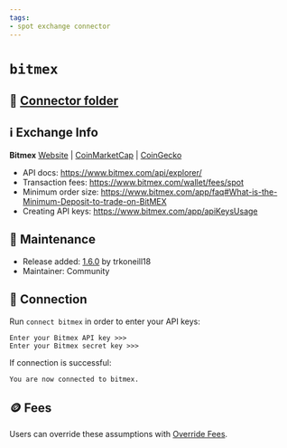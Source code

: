 ```yaml
---
tags:
- spot exchange connector
---
```


# `bitmex`

## 📁 [Connector folder](https://github.com/hummingbot/hummingbot/tree/master/hummingbot/connector/exchange/bitmex)

## ℹ️ Exchange Info

**Bitmex** [Website](https://www.bitmex.com/) | [CoinMarketCap](https://coinmarketcap.com/exchanges/bitmex/) | [CoinGecko](https://www.coingecko.com/en/exchanges/bitmex)

* API docs: https://www.bitmex.com/api/explorer/
* Transaction fees: https://www.bitmex.com/wallet/fees/spot
* Minimum order size: https://www.bitmex.com/app/faq#What-is-the-Minimum-Deposit-to-trade-on-BitMEX
* Creating API keys: https://www.bitmex.com/app/apiKeysUsage

## 👷 Maintenance

* Release added: [1.6.0](/release-notes/1.6.0/) by trkoneill18
* Maintainer: Community

## 🔑 Connection

Run `connect bitmex` in order to enter your API keys:
 
```
Enter your Bitmex API key >>>
Enter your Bitmex secret key >>>
```

If connection is successful:
```
You are now connected to bitmex.
```

## 🪙 Fees

Users can override these assumptions with [Override Fees](/global-configs/override-fees/).